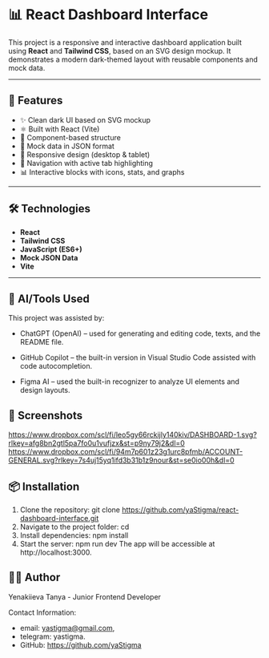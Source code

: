 # 📊 React Dashboard Interface

This project is a responsive and interactive dashboard application built using **React** and **Tailwind CSS**, based on an SVG design mockup. It demonstrates a modern dark-themed layout with reusable components and mock data.

---

## 🧩 Features

- ✨ Clean dark UI based on SVG mockup
- ⚛️ Built with React (Vite)
- 🧱 Component-based structure
- 🧪 Mock data in JSON format
- 📱 Responsive design (desktop & tablet)
- 🧭 Navigation with active tab highlighting
- 📊 Interactive blocks with icons, stats, and graphs

---

## 🛠️ Technologies

- **React**
- **Tailwind CSS**
- **JavaScript (ES6+)**
- **Mock JSON Data**
- **Vite**

---

## 🧠 AI/Tools Used

This project was assisted by:

- ChatGPT (OpenAI) – used for generating and editing code, texts, and the README file.

- GitHub Copilot – the built-in version in Visual Studio Code assisted with code autocompletion.

- Figma AI – used the built-in recognizer to analyze UI elements and design layouts.

## 📸 Screenshots

https://www.dropbox.com/scl/fi/leo5gy66rckijly140kiv/DASHBOARD-1.svg?rlkey=afg8bn2gtl5pa7fo0u1vufjzx&st=p9ny79j2&dl=0
https://www.dropbox.com/scl/fi/94m7p601z23g1urc8pfmb/ACCOUNT-GENERAL.svg?rlkey=7s4uj15yq1ifd3b31b1z9nour&st=se0io00h&dl=0

## 📦 Installation

1. Clone the repository:
   git clone <https://github.com/yaStigma/react-dashboard-interface.git>
2. Navigate to the project folder:
   cd <react-dashboard-interface>
3. Install dependencies:
   npm install
4. Start the server:
   npm run dev
   The app will be accessible at http://localhost:3000.

## 🙋‍♀️ Author

Yenakiieva Tanya - Junior Frontend Developer

Contact Information:

- email: yastigma@gmail.com,
- telegram: yastigma.
- GitHub: https://github.com/yaStigma
